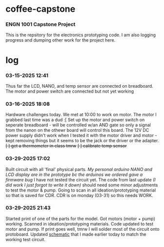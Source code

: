# coffee-capstone
### ENGN 1001 Capstone Project

This is the repsitory for the electronics prototyping code. I am also logging progress and dumping other work for the project here.


# log
### 03-15-2025 12:41 

Thus far the LCD, NANO, and temp sensor are connected on breadboard. 
The motor and power switch are connected but not yet working 


### 03-16-2025 18:08

Hardware challenges today. We met at 10:00 to work on motor. The motor I grabbed last time was a dud :[
Set up the motor and power switch on seperate breadboard - will be controlled w/an AND gate so only a signal from the nanon on the othewr board will control this board.
The 12V DC power supply didn't work when I tested it with the motor driver and motor - kept removing things but it seems to be the jack or the driver or the adapter.
~~[ ] get a thermometer in class tmrw~~
~~[ ] calibrate temp sensor~~


### 03-29-2025 17:02

Built circuit with all 'final' physical parts. *My personal arduino NANO and LCD display are in the prototype bc the arduinos we ordered gave a firmware bug*
I have not tested the circuit yet.
The code from last update *(I did work I just forgot to write it down)* should need some minor adjustments to test the motor & pump. 
Going to scan in all ideation/prototyping material so that is saved for CDR.
CDR is on monday (03-31) so this needs WORK.

### 03-29-2025 21:43

Started print of one of the parts for the model. Got motors (motor + pump) working. Scanned in ideation/prototyping materials.
Code updated to test motor and pump.
If print goes well, tmrw I will solder most of the circuit onto protoboard. 
Updated [schematic](https://github.com/kelton-eckert/coffee-capstone/edit/main/Schematic-03-29-25.png) that I made earlier today to match the working test circuit.
